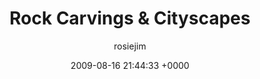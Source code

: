 ---
blog: travel
date: 2009-08-16 21:44:33 +0000
title: "Rock Carvings & Cityscapes"
author: rosiejim
permalink: /china-2009/chongqing/rock-carvings-cityscapes/
---